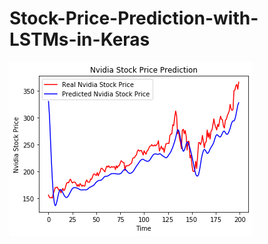 # Stock-Price-Prediction-with-LSTMs-in-Keras

![NVDA Prediction](https://github.com/UdbhavPrasad072300/Stock-Price-Prediction-with-LSTMs/blob/master/NVDA/NVDA%20Prediction.png?raw=true)
